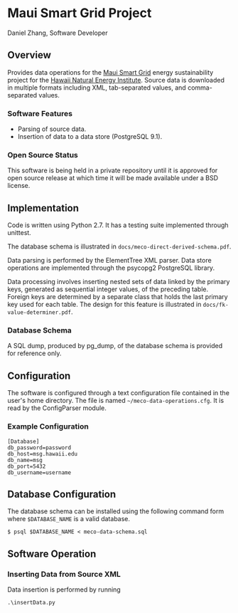 # Maui Smart Grid Project

Daniel Zhang, Software Developer

## Overview

Provides data operations for the [Maui Smart Grid](http://www.mauismartgrid.com) energy sustainability project for the [Hawaii Natural Energy Institute](http://www.hnei.hawaii.edu). Source data is downloaded in multiple formats including XML, tab-separated values, and comma-separated values.


### Software Features
* Parsing of source data.
* Insertion of data to a data store (PostgreSQL 9.1).

### Open Source Status

This software is being held in a private repository until it is approved for open source release at which time it will be made available under a BSD license.


## Implementation

Code is written using Python 2.7. It has a testing suite implemented through unittest.

The database schema is illustrated in `docs/meco-direct-derived-schema.pdf`.

Data parsing is performed by the ElementTree XML parser. Data store operations are implemented through the psycopg2 PostgreSQL library.

Data processing involves inserting nested sets of data linked by the primary keys, generated as sequential integer values, of the preceding table. Foreign keys are determined by a separate class that holds the last primary key used for each table. The design for this feature is illustrated in `docs/fk-value-determiner.pdf`.

### Database Schema
A SQL dump, produced by pg_dump, of the database schema is provided for reference only.

## Configuration

The software is configured through a text configuration file contained in the user's home directory. The file is named `~/meco-data-operations.cfg`. It is read by the ConfigParser module.

### Example Configuration

    [Database]
    db_password=password
    db_host=msg.hawaii.edu
    db_name=msg
    db_port=5432
    db_username=username

## Database Configuration

The database schema can be installed using the following command form where `$DATABASE_NAME` is a valid database.

    $ psql $DATABASE_NAME < meco-data-schema.sql

## Software Operation

### Inserting Data from Source XML

Data insertion is performed by running

    .\insertData.py


